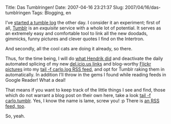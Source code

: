 Title: Das Tumblringen!
Date: 2007-04-16 23:21:37
Slug: 2007/04/16/das-tumblringen
Tags: Blogging, en


I’ve [started a tumble log][1] the other day. I consider it an experiment;
first of all, [Tumblr][2] is an _exquisite_ service with a whole lot of
potential. It serves as an extremely easy and comfortable tool to link all the
new doodads, gimmicks, funny pictures and clever quotes I find on the
Intertron.

And secondly, all the cool cats are doing it already, so there.

Thus, for the time being, I will do [what Hendrik did][3] and deactivate the
daily automated splicing of my new [del.icio.us links][4] and blog-worthy
[Flickr pictures][5] into my [tail -f carlo.log RSS feed][6], and opt for
Tumblr raking them in automatically. In addition I’ll throw in the gems I
found while reading feeds in Google Reader! What a deal!

That means if you want to keep track of the little things I see and find,
those which do not warrant a blog post on their own here, take a look [tail -f
carlo.tumblr][1]. Yes, I know the name is lame, screw you! :p There is [an RSS
feed, too][7].

So, yeah.

   [1]: http://tumblr.zottmann.org/
   [2]: http://tumblr.com/
   [3]: http://www.mornography.de/2007/04/05/huch/
   [4]: http://del.icio.us/Carlo/
   [5]: http://flickr.com/photos/czottmann/
   [6]: http://feeds.feedburner.com/Carlo
   [7]: http://feeds.feedburner.com/CarloTumblr
